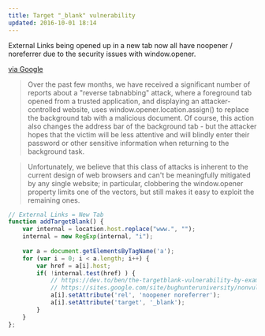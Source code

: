 ```yaml
---
title: Target "_blank" vulnerability
updated: 2016-10-01 18:14
---
```



External Links being opened up in a new tab now all have noopener / noreferrer due to the security issues with window.opener.

[via Google](https://sites.google.com/site/bughunteruniversity/nonvuln/phishing-with-window-opener)
> Over the past few months, we have received a significant number of reports about a "reverse tabnabbing" attack, where a foreground tab opened from a trusted application, and displaying an attacker-controlled website, uses window.opener.location.assign() to replace the background tab with a malicious document. Of course, this action also changes the address bar of the background tab - but the attacker hopes that the victim will be less attentive and will blindly enter their password or other sensitive information when returning to the background task.

> Unfortunately, we believe that this class of attacks is inherent to the current design of web browsers and can't be meaningfully mitigated by any single website; in particular, clobbering the window.opener property limits one of the vectors, but still makes it easy to exploit the remaining ones. 

```js
// External Links = New Tab
function addTargetBlank() {
	var internal = location.host.replace("www.", "");
    internal = new RegExp(internal, "i");
      
	var a = document.getElementsByTagName('a');
	for (var i = 0; i < a.length; i++) {
		var href = a[i].host; 
		if( !internal.test(href) ) {
			// https://dev.to/ben/the-targetblank-vulnerability-by-example
			// https://sites.google.com/site/bughunteruniversity/nonvuln/phishing-with-window-opener
			a[i].setAttribute('rel', 'noopener noreferrer'); 
			a[i].setAttribute('target', '_blank'); 
		}
	}
};
```